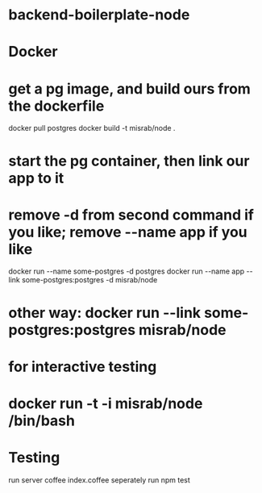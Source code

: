 # backend-boilerplate-node


# Docker

# get a pg image, and build ours from the dockerfile
docker pull postgres
docker build -t misrab/node .

# start the pg container, then link our app to it
# remove -d from second command if you like; remove --name app if you like
docker run --name some-postgres  -d postgres
docker run --name app --link some-postgres:postgres -d misrab/node
# other way: docker run --link some-postgres:postgres misrab/node


# for interactive testing
# docker run -t -i  misrab/node /bin/bash




# Testing

run server coffee index.coffee
seperately run npm test
